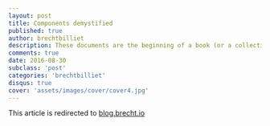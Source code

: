 ```yaml
---		
layout: post		
title: Components demystified	
published: true
author: brechtbilliet
description: These documents are the beginning of a book (or a collection of documents) that will explain SPA-principles in depth. SPA's (single-page-apps) offer us the opportunity to create responsive userfriendly webapplications that have a native look-and-feel. However, with great power comes great responsability! It's not always easy to manage those SPA's when they tend to get big, and most of the time... they will! When applying the principles of 'spa concepts demystified' you should be able to create large-scale applications like it's 'a walk in the park'.
comments: true
date: 2016-08-30
subclass: 'post'
categories: 'brechtbilliet'
disqus: true
cover: 'assets/images/cover/cover4.jpg'
---
```

This article is redirected to [blog.brecht.io](https://blog.brecht.io)
